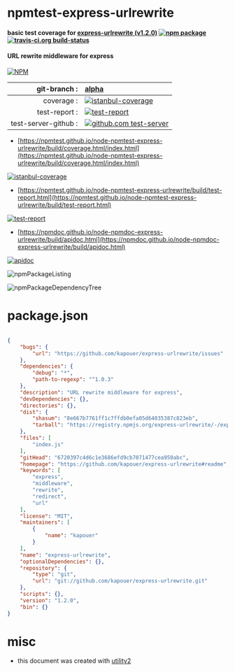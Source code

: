 # npmtest-express-urlrewrite

#### basic test coverage for  [express-urlrewrite (v1.2.0)](https://github.com/kapouer/express-urlrewrite#readme)  [![npm package](https://img.shields.io/npm/v/npmtest-express-urlrewrite.svg?style=flat-square)](https://www.npmjs.org/package/npmtest-express-urlrewrite) [![travis-ci.org build-status](https://api.travis-ci.org/npmtest/node-npmtest-express-urlrewrite.svg)](https://travis-ci.org/npmtest/node-npmtest-express-urlrewrite)

#### URL rewrite middleware for express

[![NPM](https://nodei.co/npm/express-urlrewrite.png?downloads=true&downloadRank=true&stars=true)](https://www.npmjs.com/package/express-urlrewrite)

| git-branch : | [alpha](https://github.com/npmtest/node-npmtest-express-urlrewrite/tree/alpha)|
|--:|:--|
| coverage : | [![istanbul-coverage](https://npmtest.github.io/node-npmtest-express-urlrewrite/build/coverage.badge.svg)](https://npmtest.github.io/node-npmtest-express-urlrewrite/build/coverage.html/index.html)|
| test-report : | [![test-report](https://npmtest.github.io/node-npmtest-express-urlrewrite/build/test-report.badge.svg)](https://npmtest.github.io/node-npmtest-express-urlrewrite/build/test-report.html)|
| test-server-github : | [![github.com test-server](https://npmtest.github.io/node-npmtest-express-urlrewrite/GitHub-Mark-32px.png)](https://npmtest.github.io/node-npmtest-express-urlrewrite/build/app/index.html) | | build-artifacts : | [![build-artifacts](https://npmtest.github.io/node-npmtest-express-urlrewrite/glyphicons_144_folder_open.png)](https://github.com/npmtest/node-npmtest-express-urlrewrite/tree/gh-pages/build)|

- [https://npmtest.github.io/node-npmtest-express-urlrewrite/build/coverage.html/index.html](https://npmtest.github.io/node-npmtest-express-urlrewrite/build/coverage.html/index.html)

[![istanbul-coverage](https://npmtest.github.io/node-npmtest-express-urlrewrite/build/screenCapture.buildCi.browser.%252Ftmp%252Fbuild%252Fcoverage.lib.html.png)](https://npmtest.github.io/node-npmtest-express-urlrewrite/build/coverage.html/index.html)

- [https://npmtest.github.io/node-npmtest-express-urlrewrite/build/test-report.html](https://npmtest.github.io/node-npmtest-express-urlrewrite/build/test-report.html)

[![test-report](https://npmtest.github.io/node-npmtest-express-urlrewrite/build/screenCapture.buildCi.browser.%252Ftmp%252Fbuild%252Ftest-report.html.png)](https://npmtest.github.io/node-npmtest-express-urlrewrite/build/test-report.html)

- [https://npmdoc.github.io/node-npmdoc-express-urlrewrite/build/apidoc.html](https://npmdoc.github.io/node-npmdoc-express-urlrewrite/build/apidoc.html)

[![apidoc](https://npmdoc.github.io/node-npmdoc-express-urlrewrite/build/screenCapture.buildCi.browser.%252Ftmp%252Fbuild%252Fapidoc.html.png)](https://npmdoc.github.io/node-npmdoc-express-urlrewrite/build/apidoc.html)

![npmPackageListing](https://npmtest.github.io/node-npmtest-express-urlrewrite/build/screenCapture.npmPackageListing.svg)

![npmPackageDependencyTree](https://npmtest.github.io/node-npmtest-express-urlrewrite/build/screenCapture.npmPackageDependencyTree.svg)



# package.json

```json

{
    "bugs": {
        "url": "https://github.com/kapouer/express-urlrewrite/issues"
    },
    "dependencies": {
        "debug": "*",
        "path-to-regexp": "^1.0.3"
    },
    "description": "URL rewrite middleware for express",
    "devDependencies": {},
    "directories": {},
    "dist": {
        "shasum": "8e667b7761ff1c7ffdb0efa05d64035387c823eb",
        "tarball": "https://registry.npmjs.org/express-urlrewrite/-/express-urlrewrite-1.2.0.tgz"
    },
    "files": [
        "index.js"
    ],
    "gitHead": "6720397c4d6c1e3686efd9cb7071477cea950abc",
    "homepage": "https://github.com/kapouer/express-urlrewrite#readme",
    "keywords": [
        "express",
        "middleware",
        "rewrite",
        "redirect",
        "url"
    ],
    "license": "MIT",
    "maintainers": [
        {
            "name": "kapouer"
        }
    ],
    "name": "express-urlrewrite",
    "optionalDependencies": {},
    "repository": {
        "type": "git",
        "url": "git://github.com/kapouer/express-urlrewrite.git"
    },
    "scripts": {},
    "version": "1.2.0",
    "bin": {}
}
```



# misc
- this document was created with [utility2](https://github.com/kaizhu256/node-utility2)
